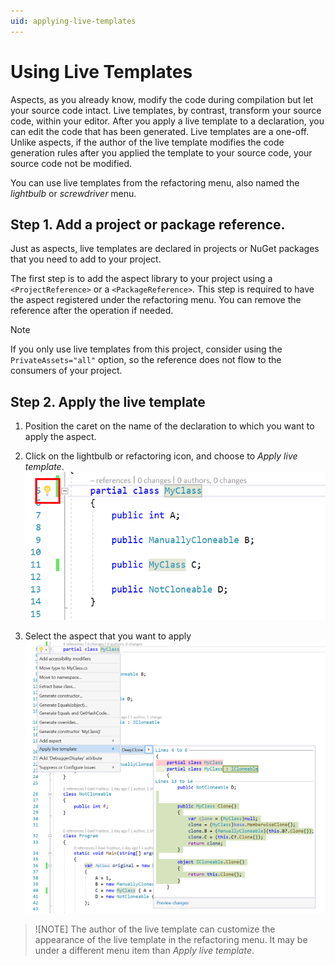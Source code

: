 ```yaml
---
uid: applying-live-templates
---
```


# Using Live Templates

Aspects, as you already know, modify the code during compilation but let your source code intact. Live templates, by contrast, transform your source code, within your editor. After you apply a live template to a declaration, you can edit the code that has been generated. Live templates are a one-off. Unlike aspects, if the author of the live template modifies the code generation rules after you applied the template to your source code, your source code not be modified.

You can use live templates from the refactoring menu, also named the _lightbulb_ or _screwdriver_ menu.


## Step 1. Add a project or package reference.

Just as aspects, live templates are declared in projects or NuGet packages that you need to add to your project.

The first step is to add the aspect library to your project using a `<ProjectReference>` or a `<PackageReference>`. This step is required to have the aspect registered under the refactoring menu. You can remove the reference after the operation if needed.
   
> [!NOTE]
> If you only use live templates from this project, consider using the `PrivateAssets="all"` option, so the reference does not flow to the consumers of your project.

## Step 2. Apply the live template

1. Position the caret on the name of the declaration to which you want to apply the aspect. 
2. Click on the lightbulb or refactoring icon, and choose to _Apply live template_.
    ![Screenshot](../images/../using-aspects/images/LiveTemplate1.png)

3. Select the aspect that you want to apply
    ![Screenshot](../images/../using-aspects/images/LiveTemplate2.png)

> ![NOTE]
> The author of the live template can customize the appearance of the live template in the refactoring menu. It may be under a different menu item than _Apply live template_.